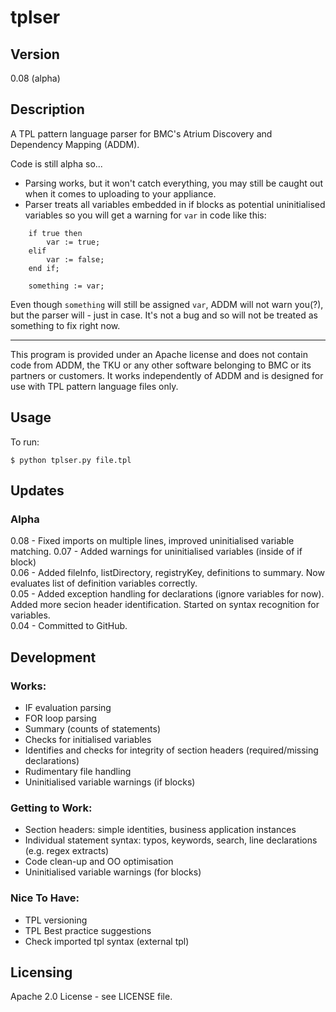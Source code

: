 # tplser

## Version

0.08 (alpha)

## Description

A TPL pattern language parser for BMC's Atrium Discovery and Dependency Mapping (ADDM).

Code is still alpha so...
- Parsing works, but it won't catch everything, you may still be caught out when it comes to uploading to your appliance.
- Parser treats all variables embedded in if blocks as potential uninitialised variables so you will get a warning for `var` in code like this:

```
    if true then
        var := true;
    elif
        var := false;
    end if;
    
    something := var;
```

Even though `something` will still be assigned `var`, ADDM will not warn you(?), but the parser will - just in case. It's not a bug and so will not be treated as something to fix right now.

---

This program is provided under an Apache license and does not contain code from ADDM, the TKU or any other software belonging to BMC or its partners or customers. It works independently of ADDM and is designed for use with TPL pattern language files only.

## Usage

To run:

```
$ python tplser.py file.tpl
```

## Updates

### Alpha

0.08 - Fixed imports on multiple lines, improved uninitialised variable matching.
0.07 - Added warnings for uninitialised variables (inside of if block)<br>
0.06 - Added fileInfo, listDirectory, registryKey, definitions to summary. Now evaluates list of definition variables correctly.<br>
0.05 - Added exception handling for declarations (ignore variables for now). Added more secion header identification. Started on syntax recognition for variables.<br>
0.04 - Committed to GitHub.

## Development

### Works:

* IF evaluation parsing
* FOR loop parsing
* Summary (counts of statements)
* Checks for initialised variables
* Identifies and checks for integrity of section headers (required/missing declarations)
* Rudimentary file handling
* Uninitialised variable warnings (if blocks)

### Getting to Work:

* Section headers: simple identities, business application instances
* Individual statement syntax: typos, keywords, search, line declarations (e.g. regex extracts)
* Code clean-up and OO optimisation
* Uninitialised variable warnings (for blocks)

### Nice To Have:

* TPL versioning
* TPL Best practice suggestions
* Check imported tpl syntax (external tpl)

## Licensing

Apache 2.0 License - see LICENSE file.